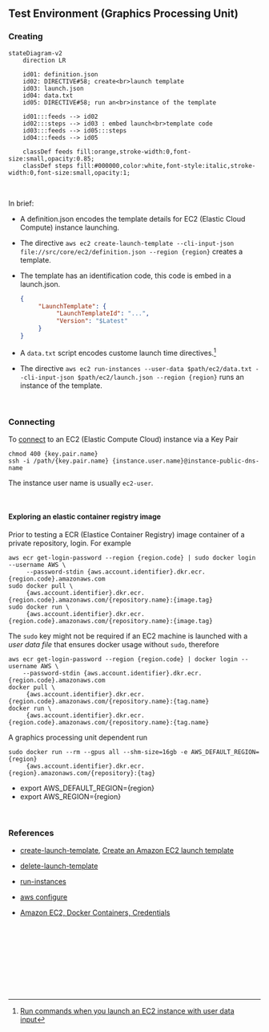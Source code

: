 <br>

## Test Environment (Graphics Processing Unit)

### Creating

```mermaid
stateDiagram-v2
    direction LR
    
    id01: definition.json
    id02: DIRECTIVE#58; create<br>launch template
    id03: launch.json
    id04: data.txt
    id05: DIRECTIVE#58; run an<br>instance of the template
    
    id01:::feeds --> id02
    id02:::steps --> id03 : embed launch<br>template code
    id03:::feeds --> id05:::steps
    id04:::feeds --> id05

    classDef feeds fill:orange,stroke-width:0,font-size:small,opacity:0.85;
    classDef steps fill:#000000,color:white,font-style:italic,stroke-width:0,font-size:small,opacity:1;
```

<br>

In brief:

* A definition.json encodes the template details for EC2 (Elastic Cloud Compute) instance launching. 
* The directive `aws ec2 create-launch-template --cli-input-json file://src/core/ec2/definition.json --region {region}` creates a template.
* The template has an identification code, this code is embed in a launch.json.
     ```json
     {
          "LaunchTemplate": {
               "LaunchTemplateId": "...",
               "Version": "$Latest"
          }
    }
    ```

* A `data.txt` script encodes custome launch time directives.[^user-data]
* The directive `aws ec2 run-instances --user-data $path/ec2/data.txt --cli-input-json $path/ec2/launch.json --region {region}` runs an instance of the template.

<br>

### Connecting

To <a href="https://docs.aws.amazon.com/AWSEC2/latest/UserGuide/connect-linux-inst-ssh.html" target="_blank">connect</a> to an EC2 (Elastic Compute Cloud) instance via a Key Pair

```shell
chmod 400 {key.pair.name}
ssh -i /path/{key.pair.name} {instance.user.name}@instance-public-dns-name
```

The instance user name is usually `ec2-user`.

<br>


#### Exploring an elastic container registry image

Prior to testing a ECR (Elastice Container Registry) image container of a private repository, login.  For example

```shell
aws ecr get-login-password --region {region.code} | sudo docker login --username AWS \ 
     --password-stdin {aws.account.identifier}.dkr.ecr.{region.code}.amazonaws.com
sudo docker pull \
     {aws.account.identifier}.dkr.ecr.{region.code}.amazonaws.com/{repository.name}:{image.tag}
sudo docker run \
     {aws.account.identifier}.dkr.ecr.{region.code}.amazonaws.com/{repository.name}:{image.tag}
```

The `sudo` key might not be required if an EC2 machine is launched with a *user data file* that ensures docker usage without `sudo`, therefore

```shell
aws ecr get-login-password --region {region.code} | docker login --username AWS \
    --password-stdin {aws.account.identifier}.dkr.ecr.{region.code}.amazonaws.com
docker pull \
     {aws.account.identifier}.dkr.ecr.{region.code}.amazonaws.com/{repository.name}:{tag.name}
docker run \
     {aws.account.identifier}.dkr.ecr.{region.code}.amazonaws.com/{repository.name}:{tag.name}
```

A graphics processing unit dependent run

```shell
sudo docker run --rm --gpus all --shm-size=16gb -e AWS_DEFAULT_REGION={region}
     {aws.account.identifier}.dkr.ecr.{region}.amazonaws.com/{repository}:{tag}
```

* export AWS_DEFAULT_REGION={region}
* export AWS_REGION={region}


<br>

### References

* [create-launch-template](https://awscli.amazonaws.com/v2/documentation/api/latest/reference/ec2/create-launch-template.html), [Create an Amazon EC2 launch template](https://docs.aws.amazon.com/AWSEC2/latest/UserGuide/create-launch-template.html#create-launch-template-define-parameters)
* [delete-launch-template](https://docs.aws.amazon.com/cli/latest/reference/ec2/delete-launch-template.html)
* [run-instances](https://awscli.amazonaws.com/v2/documentation/api/latest/reference/ec2/run-instances.html)
* [aws configure](https://thereferences.github.io/practice/docs/build/html/development/integration/cloud.html)

* [Amazon EC2, Docker Containers, Credentials](https://www.baeldung.com/ops/docker-container-pass-aws-credentials)

<br>
<br>

<br>
<br>

<br>
<br>

<br>
<br>


[^user-data]: [Run commands when you launch an EC2 instance with user data input](https://docs.aws.amazon.com/AWSEC2/latest/UserGuide/user-data.html)
